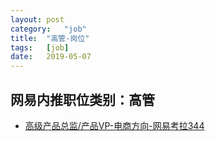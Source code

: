 ```yaml
---
layout:	post
category:	"job"
title:	"高管-岗位"
tags:	[job]
date:	2019-05-07
---
```

## 网易内推职位类别：高管
- [高级产品总监/产品VP-电商方向-网易考拉344](http://mobile.bole.netease.com/bole/boleDetail?id=13107&employeeId=346f03c3cda5f04c&key=all)
